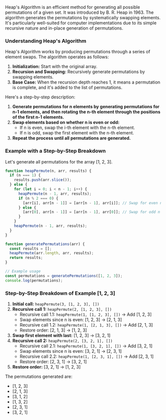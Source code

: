 Heap's Algorithm is an efficient method for generating all possible permutations of a given set. It was introduced by B. R. Heap in 1963. The algorithm generates the permutations by systematically swapping elements. It's particularly well-suited for computer implementations due to its simple recursive nature and in-place generation of permutations.

### Understanding Heap's Algorithm

Heap's Algorithm works by producing permutations through a series of element swaps. The algorithm operates as follows:

1. **Initialization:** Start with the original array.
2. **Recursion and Swapping:** Recursively generate permutations by swapping elements.
3. **Base Case:** When the recursion depth reaches 1, it means a permutation is complete, and it's added to the list of permutations.

Here's a step-by-step description:

1. **Generate permutations for n elements by generating permutations for n-1 elements, and then rotating the n-th element through the positions of the first n-1 elements.**
2. **Swap elements based on whether n is even or odd:**
   - If n is even, swap the i-th element with the n-th element.
   - If n is odd, swap the first element with the n-th element.
3. **Repeat the process until all permutations are generated.**

### Example with a Step-by-Step Breakdown

Let's generate all permutations for the array [1, 2, 3].

```javascript
function heapPermute(n, arr, results) {
  if (n === 1) {
    results.push(arr.slice());
  } else {
    for (let i = 0; i < n - 1; i++) {
      heapPermute(n - 1, arr, results);
      if (n % 2 === 0) {
        [arr[i], arr[n - 1]] = [arr[n - 1], arr[i]]; // Swap for even n
      } else {
        [arr[0], arr[n - 1]] = [arr[n - 1], arr[0]]; // Swap for odd n
      }
    }
    heapPermute(n - 1, arr, results);
  }
}

function generatePermutations(arr) {
  const results = [];
  heapPermute(arr.length, arr, results);
  return results;
}

// Example usage
const permutations = generatePermutations([1, 2, 3]);
console.log(permutations);
```

### Step-by-Step Breakdown of Example [1, 2, 3]

1. **Initial call:** `heapPermute(3, [1, 2, 3], [])`
2. **Recursive call 1:** `heapPermute(2, [1, 2, 3], [])`
   - Recursive call 1.1: `heapPermute(1, [1, 2, 3], [])` -> Add [1, 2, 3]
   - Swap elements since n is even: [1, 2, 3] -> [2, 1, 3]
   - Recursive call 1.2: `heapPermute(1, [2, 1, 3], [])` -> Add [2, 1, 3]
   - Restore order: [2, 1, 3] -> [1, 2, 3]
3. **Swap first element with last:** [1, 2, 3] -> [3, 2, 1]
4. **Recursive call 2:** `heapPermute(2, [3, 2, 1], [])`
   - Recursive call 2.1: `heapPermute(1, [3, 2, 1], [])` -> Add [3, 2, 1]
   - Swap elements since n is even: [3, 2, 1] -> [2, 3, 1]
   - Recursive call 2.2: `heapPermute(1, [2, 3, 1], [])` -> Add [2, 3, 1]
   - Restore order: [2, 3, 1] -> [3, 2, 1]
5. **Restore order:** [3, 2, 1] -> [1, 2, 3]

The permutations generated are:
- [1, 2, 3]
- [2, 1, 3]
- [3, 1, 2]
- [1, 3, 2]
- [2, 3, 1]
- [3, 2, 1]
